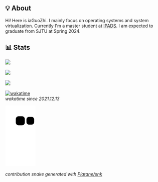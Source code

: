 ## 💡 About

Hi! Here is iaGuoZhi. I mainly focus on operating systems and system virtualization. Currently I'm a master student at [IPADS](https://ipads.se.sjtu.edu.cn/). I am expected to graduate from SJTU at Spring 2024.

## 📊 Stats

![](https://komarev.com/ghpvc/?username=iaGuoZhi&label=Total+Views)

![](https://github-readme-stats.vercel.app/api?username=iaguozhi&show_icons=true&count_private=true&hide=stars&theme=tokyonight)

![](https://github-readme-stats.vercel.app/api/wakatime?username=iaguozhi&layout=compact&langs_count=8&theme=tokyonight&v=2)

[![wakatime](https://wakatime.com/badge/user/40c44add-ce3a-4894-9063-16f6682bc707.svg)](https://wakatime.com/@40c44add-ce3a-4894-9063-16f6682bc707)  
_wakatime since 2021.12.13_

![github contribution grid snake animation](https://raw.githubusercontent.com/iaGuoZhi/iaGuoZhi/output/github-contribution-grid-snake.svg)

_contribution snake generated with [Platane/snk](https://github.com/Platane/snk)_
